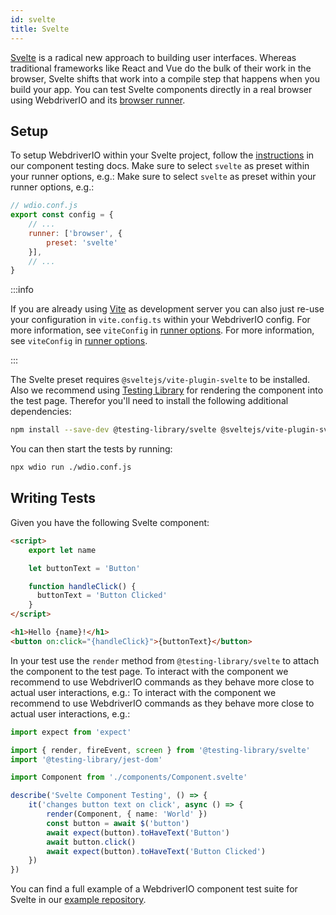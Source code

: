 ```yaml
---
id: svelte
title: Svelte
---
```


[Svelte](https://svelte.dev/) is a radical new approach to building user interfaces. Whereas traditional frameworks like React and Vue do the bulk of their work in the browser, Svelte shifts that work into a compile step that happens when you build your app. You can test Svelte components directly in a real browser using WebdriverIO and its [browser runner](/docs/runner#browser-runner).

## Setup

To setup WebdriverIO within your Svelte project, follow the [instructions](/docs/component-testing#set-up) in our component testing docs. Make sure to select `svelte` as preset within your runner options, e.g.: Make sure to select `svelte` as preset within your runner options, e.g.:

```js
// wdio.conf.js
export const config = {
    // ...
    runner: ['browser', {
        preset: 'svelte'
    }],
    // ...
}
```

:::info

If you are already using [Vite](https://vitejs.dev/) as development server you can also just re-use your configuration in `vite.config.ts` within your WebdriverIO config. For more information, see `viteConfig` in [runner options](/docs/runner#runner-options). For more information, see `viteConfig` in [runner options](/docs/runner#runner-options).

:::

The Svelte preset requires `@sveltejs/vite-plugin-svelte` to be installed. Also we recommend using [Testing Library](https://testing-library.com/) for rendering the component into the test page. Therefor you'll need to install the following additional dependencies:

```sh npm2yarn
npm install --save-dev @testing-library/svelte @sveltejs/vite-plugin-svelte
```

You can then start the tests by running:

```sh
npx wdio run ./wdio.conf.js
```

## Writing Tests

Given you have the following Svelte component:

```html title="./components/Component.svelte"
<script>
    export let name

    let buttonText = 'Button'

    function handleClick() {
      buttonText = 'Button Clicked'
    }
</script>

<h1>Hello {name}!</h1>
<button on:click="{handleClick}">{buttonText}</button>
```

In your test use the `render` method from `@testing-library/svelte` to attach the component to the test page. To interact with the component we recommend to use WebdriverIO commands as they behave more close to actual user interactions, e.g.: To interact with the component we recommend to use WebdriverIO commands as they behave more close to actual user interactions, e.g.:

```ts title="svelte.test.js"
import expect from 'expect'

import { render, fireEvent, screen } from '@testing-library/svelte'
import '@testing-library/jest-dom'

import Component from './components/Component.svelte'

describe('Svelte Component Testing', () => {
    it('changes button text on click', async () => {
        render(Component, { name: 'World' })
        const button = await $('button')
        await expect(button).toHaveText('Button')
        await button.click()
        await expect(button).toHaveText('Button Clicked')
    })
})
```

You can find a full example of a WebdriverIO component test suite for Svelte in our [example repository](https://github.com/webdriverio/component-testing-examples/tree/main/svelte-typescript-vite).

